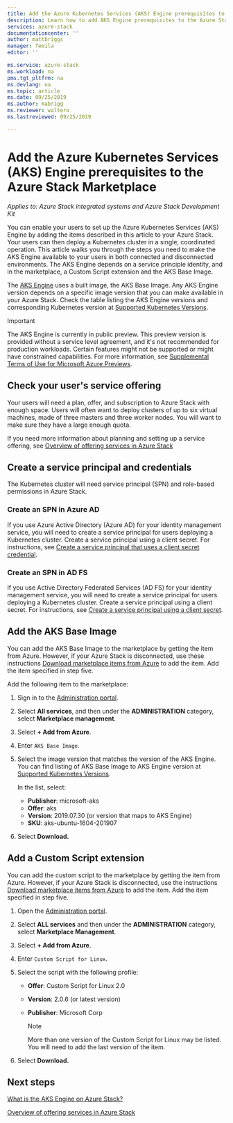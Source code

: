 ```yaml
---
title: Add the Azure Kubernetes Services (AKS) Engine prerequisites to the Azure Stack Marketplace | Microsoft Docs
description: Learn how to add AKS Engine prerequisites to the Azure Stack Marketplace.
services: azure-stack
documentationcenter: ''
author: mattbriggs
manager: femila
editor: ''

ms.service: azure-stack
ms.workload: na
pms.tgt_pltfrm: na
ms.devlang: na
ms.topic: article
ms.date: 09/25/2019
ms.author: mabrigg
ms.reviewer: waltero
ms.lastreviewed: 09/25/2019

---
```


# Add the Azure Kubernetes Services (AKS) Engine prerequisites to the Azure Stack Marketplace

*Applies to: Azure Stack integrated systems and Azure Stack Development Kit*

You can enable your users to set up the Azure Kubernetes Services (AKS) Engine by adding the items described in this article to your Azure Stack. Your users can then deploy a Kubernetes cluster in a single, coordinated operation. This article walks you through the steps you need to make the AKS Engine available to your users in both connected and disconnected environments. The AKS Engine depends on a service principle identity, and in the marketplace, a Custom Script extension and the AKS Base Image.

The [AKS Engine](https://github.com/Azure/aks-engine) uses a built image, the AKS Base Image. Any AKS Engine version depends on a specific image version that you can make available in your Azure Stack. Check the table listing the AKS Engine versions and corresponding Kubernetes version at [Supported Kubernetes Versions](https://github.com/Azure/aks-engine/blob/master/docs/topics/azure-stack.md#supported-kubernetes-versions).

> [!IMPORTANT]
> The AKS Engine is currently in public preview.
> This preview version is provided without a service level agreement, and it's not recommended for production workloads. Certain features might not be supported or might have constrained capabilities. 
> For more information, see [Supplemental Terms of Use for Microsoft Azure Previews](https://azure.microsoft.com/support/legal/preview-supplemental-terms/).

## Check your user's service offering

Your users will need a plan, offer, and subscription to Azure Stack with enough space. Users will often want to deploy clusters of up to six virtual machines, made of three masters and three worker nodes. You will want to make sure they have a large enough quota.

If you need more information about planning and setting up a service offering, see [Overview of offering services in Azure Stack](service-plan-offer-subscription-overview.md)

## Create a service principal and credentials

The Kubernetes cluster will need service principal (SPN) and role-based permissions in Azure Stack.

### Create an SPN in Azure AD

If you use Azure Active Directory (Azure AD) for your identity management service, you will need to create a service principal for users deploying a Kubernetes cluster. Create a service principal using a client secret. For instructions, see [Create a service principal that uses a client secret credential](azure-stack-create-service-principals.md#create-a-service-principal-that-uses-a-client-secret-credential).

### Create an SPN in AD FS

If you use Active Directory Federated Services (AD FS) for your identity management service, you will need to create a service principal for users deploying a Kubernetes cluster. Create a service principal using a client secret. For instructions, see [Create a service principal using a client secret](azure-stack-create-service-principals.md#create-a-service-principal-that-uses-client-secret-credentials).

## Add the AKS Base Image

You can add the AKS Base Image to the marketplace by getting the item from Azure. However, if your Azure Stack is disconnected, use these instructions [Download marketplace items from Azure](https://docs.microsoft.com/azure-stack/operator/azure-stack-download-azure-marketplace-item?view=azs-1908#disconnected-or-a-partially-connected-scenario) to add the item. Add the item specified in step five.

Add the following item to the marketplace:

1. Sign in to the [Administration portal](https://adminportal.local.azurestack.external).

1. Select **All services**, and then under the **ADMINISTRATION** category, select **Marketplace management**.

1. Select **+ Add from Azure**.

1. Enter `AKS Base Image`.

1. Select the image version that matches the version of the AKS Engine. You can find listing of AKS Base Image to AKS Engine version at [Supported Kubernetes Versions](https://github.com/Azure/aks-engine/blob/master/docs/topics/azure-stack.md#supported-kubernetes-versions). 

    In the list, select:
    - **Publisher**: microsoft-aks
    - **Offer**: aks
    - **Version**: 2019.07.30 (or version that maps to AKS Engine)
    - **SKU**: aks-ubuntu-1604-201907

1. Select **Download.**

## Add a Custom Script extension

You can add the custom script to the marketplace by getting the item from Azure. However, if your Azure Stack is disconnected, use the instructions [Download marketplace items from Azure](https://docs.microsoft.com/azure-stack/operator/azure-stack-download-azure-marketplace-item?view=azs-1908#disconnected-or-a-partially-connected-scenario) to add the item.  Add the item specified in step five.

1. Open the [Administration portal](https://adminportal.local.azurestack.external).

1. Select **ALL services** and then under the **ADMINISTRATION** category, select **Marketplace Management**.

1. Select **+ Add from Azure**.

1. Enter `Custom Script for Linux`.

1. Select the script with the following profile:
   - **Offer**: Custom Script for Linux 2.0
   - **Version**: 2.0.6 (or latest version)
   - **Publisher**: Microsoft Corp

     > [!Note]  
     > More than one version of the Custom Script for Linux may be listed. You will need to add the last version of the item.

1. Select **Download.**

## Next steps

[What is the AKS Engine on Azure Stack?](../user/azure-stack-kubernetes-aks-engine-overview.md)

[Overview of offering services in Azure Stack](service-plan-offer-subscription-overview.md)
